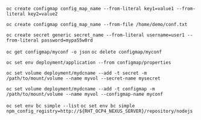 
`oc create configmap config_map_name --from-literal key1=value1 --from-literal key2=value2`

`oc create configmap config_map_name --from-file /home/demo/conf.txt`

`oc create secret generic secret_name --from-literal username=user1 --from-literal password=mypa55w0rd`


`oc get configmap/myconf -o json` 
`oc delete configmap/myconf`

`oc set env deployment/application --from configmap/properties`

`oc set volume deployment/mydcname --add -t secret -m /path/to/mount/volume --name myvol --secret-name mysecret`

`oc set volume deployment/mydcname --add -t configmap -m /path/to/mount/volume --name myvol --configmap-name myconf`

`oc set env bc simple --list`
`oc set env bc simple npm_config_registry=http://${RHT_OCP4_NEXUS_SERVER}/repository/nodejs`


